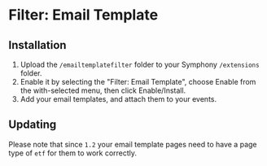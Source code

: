 # Filter: Email Template

## Installation

1.	Upload the `/emailtemplatefilter` folder to your Symphony `/extensions` folder.
2.	Enable it by selecting the "Filter: Email Template", choose Enable from the with-selected menu, then click Enable/Install.
3.	Add your email templates, and attach them to your events.

## Updating

Please note that since `1.2` your email template pages need to have a page type of `etf` for them to work correctly.
